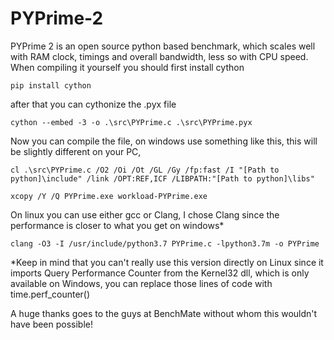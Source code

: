 # PYPrime-2
PYPrime 2 is an open source python based benchmark, which scales well with RAM clock, timings and overall bandwidth, less so with CPU speed.
When compiling it yourself you should first install cython

    pip install cython 
  
after that you can cythonize the .pyx file
  
    cython --embed -3 -o .\src\PYPrime.c .\src\PYPrime.pyx 
    
Now you can compile the file, on windows use something like this, this will be slightly different on your PC, 

    cl .\src\PYPrime.c /O2 /Oi /Ot /GL /Gy /fp:fast /I "[Path to python]\include" /link /OPT:REF,ICF /LIBPATH:"[Path to python]\libs"

    xcopy /Y /Q PYPrime.exe workload-PYPrime.exe
    
On linux you can use either gcc or Clang, I chose Clang since the performance is closer to what you get on windows*
    
    clang -O3 -I /usr/include/python3.7 PYPrime.c -lpython3.7m -o PYPrime
    
    
    
    
*Keep in mind that you can't really use this version directly on Linux since it imports Query Performance Counter from the Kernel32 dll, which is only available on Windows, you can replace those lines of code with time.perf_counter()


A huge thanks goes to the guys at BenchMate without whom this wouldn't have been possible!

